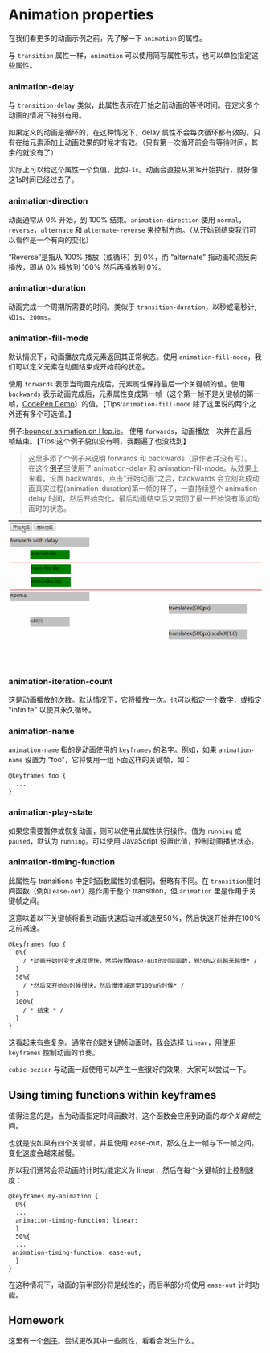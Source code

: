 # Animation properties

在我们看更多的动画示例之前，先了解一下 `animation` 的属性。

与 `transition` 属性一样，`animation` 可以使用简写属性形式，也可以单独指定这些属性。

### animation-delay

与 `transition-delay` 类似，此属性表示在开始之前动画的等待时间。在定义多个动画的情况下特别有用。

如果定义的动画是循环的，在这种情况下，delay 属性不会每次循环都有效的，只有在给元素添加上动画效果的时候才有效。（只有第一次循环前会有等待时间，其余的就没有了）

实际上可以给这个属性一个负值，比如`-1s`。动画会直接从第1s开始执行，就好像这1s时间已经过去了。

### animation-direction

动画通常从 0% 开始，到 100% 结束。`animation-direction` 使用 `normal`，`reverse`，`alternate` 和 `alternate-reverse` 来控制方向。（从开始到结束我们可以看作是一个有向的变化）

“Reverse”是指从 100% 播放（或循环）到 0%，而 “alternate” 指动画轮流反向播放，即从 0% 播放到 100% 然后再播放到 0%。

### animation-duration

动画完成一个周期所需要的时间。类似于 `transition-duration`，以秒或毫秒计,如`1s`、`200ms`。

### animation-fill-mode

默认情况下，动画播放完成元素返回其正常状态。使用 `animation-fill-mode`，我们可以定义元素在动画结束或开始前的状态。

使用 `forwards` 表示当动画完成后，元素属性保持最后一个关键帧的值。使用 `backwards` 表示动画完成后，元素属性变成第一帧（这个第一帧不是关键帧的第一帧，[CodePen Demo](https://codepen.io/jiangxiaoxin/pen/QzWYwG)）的值。【Tips:`animation-fill-mode` 除了这里说的两个之外还有多个可选值。】

例子:[bouncer animation on Hop.ie](http://hop.ie/)。 使用 `forwards`，动画播放一次并在最后一帧结束。【Tips:这个例子貌似没有啊，我翻遍了也没找到】

> 这里多添了个例子来说明 forwards 和 backwards（原作者并没有写）。  
> 在这个[例子](https://codepen.io/jiangxiaoxin/pen/QzWYwG)里使用了 animation-delay 和 animation-fill-mode。从效果上来看，设置 backwards，点击“开始动画”之后，backwards 会立刻变成动画真实过程(animation-duration)第一帧的样子，一直持续整个 animation-delay 时间，然后开始变化，最后动画结束后又变回了最一开始没有添加动画时的状态。

![](../../images/animation-fill-mode.gif)

### animation-iteration-count

这是动画播放的次数。默认情况下，它将播放一次。也可以指定一个数字，或指定 "infinite" 以使其永久循环。

### animation-name

`animation-name` 指的是动画使用的 `keyframes` 的名字。例如，如果 `animation-name` 设置为 “foo”，它将使用一组下面这样的关键帧，如：

    @keyframes foo {
      ...
    }

### animation-play-state

如果您需要暂停或恢复动画，则可以使用此属性执行操作。值为 `running` 或 `paused`，默认为 `running`。可以使用 JavaScript 设置此值，控制动画播放状态。

### animation-timing-function

此属性与 transitions 中定时函数属性的值相同，但略有不同。在 `transition`里时间函数（例如 `ease-out`）是作用于整个 transition，但 `animation` 里是作用于关键帧之间。

这意味着以下关键帧将看到动画快速启动并减速至50%，然后快速开始并在100%之前减速。

    @keyframes foo {
      0%{
        / *动画开始时变化速度很快，然后按照ease-out的时间函数，到50%之前越来越慢* /
      }
      50%{
        / *然后又开始的时候很快，然后慢慢减速至100%的时候* /
      }
      100%{
        / * 结束 * /
      }
    }

这看起来有些复杂。通常在创建关键帧动画时，我会选择 `linear`，用使用 `keyframes` 控制动画的节奏。

`cubic-bezier` 与动画一起使用可以产生一些很好的效果，大家可以尝试一下。

## Using timing functions within keyframes

值得注意的是，当为动画指定时间函数时，这个函数会应用到动画的*每个关键帧*之间。

也就是说如果有四个关键帧，并且使用 ease-out，那么在上一帧与下一帧之间，变化速度会越来越慢。

所以我们通常会将动画的计时功能定义为 linear，然后在每个关键帧的上控制速度：

    @keyframes my-animation {
      0%{
      ...
      animation-timing-function: linear;
      }
      50%{
      ...
     animation-timing-function: ease-out;
      }
    }

在这种情况下，动画的前半部分将是线性的，而后半部分将使用 `ease-out` 计时功能。

## Homework

这里有一个[例子](http://codepen.io/donovanh/pen/MYMJRd?editors=010)。尝试更改其中一些属性，看看会发生什么。